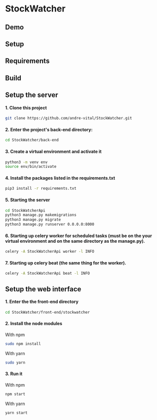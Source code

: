 # StockWatcher
## Demo



## Setup

## Requirements

## Build

## Setup the server
#### 1. Clone this project
```sh
git clone https://github.com/andre-vital/StockWatcher.git
```
#### 2. Enter the project's back-end directory:
```sh
cd StockWatcher/back-end
```
#### 3. Create a virtual environment and activate it 
```sh
python3 -m venv env
source env/bin/activate
```
#### 4. Install the packages listed in the requirements.txt
```sh
pip3 install -r requirements.txt
```
#### 5. Starting the server
```sh
cd StockWatcherApi
python3 manage.py makemigrations
python3 manage.py migrate
python3 manage.py runserver 0.0.0.0:8000
```
#### 6. Starting up celery worker for scheduled tasks (must be on the your virtual environment and on the same directory as the manage.py).
```sh 
celery -A StockWatcherApi worker -l INFO
```
#### 7. Starting up celery beat (the same thing for the worker).
```sh 
celery -A StockWatcherApi beat -l INFO
```

## Setup the web interface
#### 1. Enter the the front-end directory
```sh
cd StockWatcher/front-end/stockwatcher
```
#### 2. Install the node modules
With npm
```sh
sudo npm install
```
With yarn
```sh
sudo yarn
```
#### 3. Run it 
With npm
```sh
npm start
```
With yarn
```sh
yarn start
```
